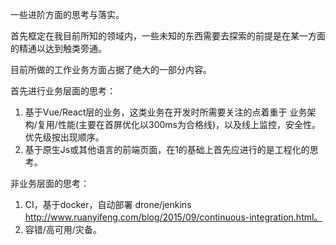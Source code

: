一些进阶方面的思考与落实。

首先框定在我目前所知的领域内，一些未知的东西需要去探索的前提是在某一方面的精通以达到触类旁通。

目前所做的工作业务方面占据了绝大的一部分内容。

首先进行业务层面的思考：

1. 基于Vue/React层的业务，这类业务在开发时所需要关注的点着重于 业务架构/复用/性能(主要在首屏优化以300ms为合格线)，以及线上监控，安全性。 优先级按出现顺序。
2. 基于原生Js或其他语言的前端页面，在1的基础上首先应进行的是工程化的思考。

非业务层面的思考：

1. CI，基于docker，自动部署 drone/jenkins http://www.ruanyifeng.com/blog/2015/09/continuous-integration.html。
2. 容错/高可用/灾备。

